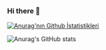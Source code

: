 ### Hi there 👋

[![Anurag'nın Github İstatistikleri](https://github-readme-stats.vercel.app/api?username=60mts)](https://github.com/anuraghazra/github-readme-stats)

![Anurag's GitHub stats](https://github-readme-stats.vercel.app/api?username=60mts&show_icons=true&theme=radical)
